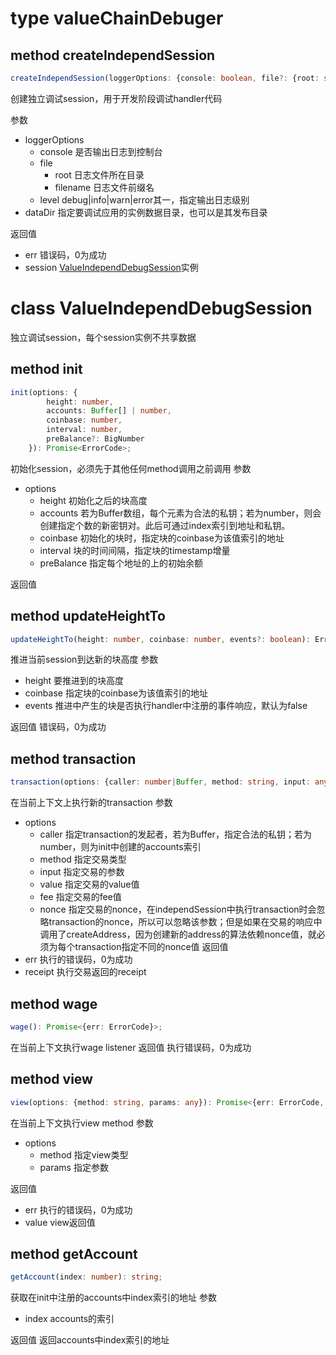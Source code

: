 # type valueChainDebuger
## method createIndependSession
```typescript
createIndependSession(loggerOptions: {console: boolean, file?: {root: string, filename?: string}, level?: string}, dataDir: string): Promise<{err: ErrorCode, session?: ValueIndependDebugSession}>;
```
创建独立调试session，用于开发阶段调试handler代码</p>
参数
+ loggerOptions
    + console 是否输出日志到控制台
    + file 
        + root 日志文件所在目录
        + filename 日志文件前缀名
    + level debug|info|warn|error其一，指定输出日志级别
+ dataDir 指定要调试应用的实例数据目录，也可以是其发布目录

返回值
+ err 错误码，0为成功
+ session [ValueIndependDebugSession](#ValueIndependDebugSession)实例

# <a name="ValueIndependDebugSession">class ValueIndependDebugSession</a>
独立调试session，每个session实例不共享数据
## method init
```typescript
init(options: {
        height: number, 
        accounts: Buffer[] | number, 
        coinbase: number,
        interval: number,
        preBalance?: BigNumber
    }): Promise<ErrorCode>;
```
初始化session，必须先于其他任何method调用之前调用
参数
+ options
    + height 初始化之后的块高度
    + accounts 若为Buffer数组，每个元素为合法的私钥；若为number，则会创建指定个数的新密钥对。此后可通过index索引到地址和私钥。
    + coinbase 初始化的块时，指定块的coinbase为该值索引的地址
    + interval 块的时间间隔，指定块的timestamp增量
    + preBalance 指定每个地址的上的初始余额

返回值

## method updateHeightTo
```typescript
updateHeightTo(height: number, coinbase: number, events?: boolean): ErrorCode;
```
推进当前session到达新的块高度
参数
+ height 要推进到的块高度
+ coinbase 指定块的coinbase为该值索引的地址
+ events 推进中产生的块是否执行handler中注册的事件响应，默认为false

返回值
错误码，0为成功

## method transaction
```typescript
transaction(options: {caller: number|Buffer, method: string, input: any, value: BigNumber, fee: BigNumber}): Promise<{err: ErrorCode, receipt?: Receipt}>;
```
在当前上下文上执行新的transaction
参数
+ options
    + caller 指定transaction的发起者，若为Buffer，指定合法的私钥；若为number，则为init中创建的accounts索引
    + method 指定交易类型
    + input 指定交易的参数
    + value 指定交易的value值
    + fee 指定交易的fee值
    + nonce 指定交易的nonce，在independSession中执行transaction时会忽略transaction的nonce，所以可以忽略该参数；但是如果在交易的响应中调用了createAddress，因为创建新的address的算法依赖nonce值，就必须为每个transaction指定不同的nonce值
返回值
+ err 执行的错误码，0为成功
+ receipt 执行交易返回的receipt

## method wage
```typescript
wage(): Promise<{err: ErrorCode}>;
```
在当前上下文执行wage listener
返回值
执行错误码，0为成功

## method view
```typescript
view(options: {method: string, params: any}): Promise<{err: ErrorCode, value?: any}>;
```
在当前上下文执行view method
参数
+ options
    + method 指定view类型
    + params 指定参数

返回值
+ err 执行的错误码，0为成功
+ value view返回值

## method getAccount
```typescript
getAccount(index: number): string;
```
获取在init中注册的accounts中index索引的地址
参数
+ index accounts的索引

返回值
返回accounts中index索引的地址
